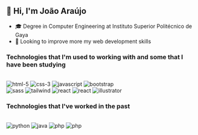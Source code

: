 ## 👋 Hi, I'm João Araújo

- 🎓 Degree in Computer Engineering at Instituto Superior Politécnico de Gaya
- 👀 Looking to improve more my web development skills

### Technologies that I'm used to working with and some that I have been studying
<div style="display: inline_block"><br/>
    <img alt="html-5" src="https://img.shields.io/badge/HTML5-E34F26?style=for-the-badge&logo=html5&logoColor=white"/>
    <img alt="css-3" src="https://img.shields.io/badge/CSS3-1572B6?style=for-the-badge&logo=css3&logoColor=white"/>
    <img alt="javascript" src="https://img.shields.io/badge/JavaScript-F7DF1E?style=for-the-badge&logo=javascript&logoColor=black"/>
    <img alt="bootstrap" src="https://img.shields.io/badge/Bootstrap-563D7C?style=for-the-badge&logo=bootstrap&logoColor=white"/></br>
    <img alt="sass" src="https://img.shields.io/badge/Sass-CC6699?style=for-the-badge&logo=sass&logoColor=white"/>
    <img alt="tailwind" src="https://img.shields.io/badge/Tailwind_CSS-38B2AC?style=for-the-badge&logo=tailwind-css&logoColor=white"/>
    <img alt="react" src="https://img.shields.io/badge/React-20232A?style=for-the-badge&logo=react&logoColor=61DAFB"/>
    <img alt="react" src="https://img.shields.io/badge/Figma-F24E1E?style=for-the-badge&logo=figma&logoColor=white"/>
    <img alt="illustrator" src="https://img.shields.io/badge/Adobe%20Illustrator-FF9A00?style=for-the-badge&logo=adobe%20illustrator&logoColor=white"/></br>
</div>

### Technologies that I've worked in the past
<div style="display: inline_block"><br/>
    <img alt="python" src="https://img.shields.io/badge/Python-3776AB?style=for-the-badge&logo=python&logoColor=white"/>
    <img alt="java" src="https://img.shields.io/badge/Java-ED8B00?style=for-the-badge&logo=openjdk&logoColor=white"/>
    <img alt="php" src="https://img.shields.io/badge/PHP-777BB4?style=for-the-badge&logo=php&logoColor=white"/>
    <img alt="php" src="https://img.shields.io/badge/MySQL-00000F?style=for-the-badge&logo=mysql&logoColor=white"/>
</div>
